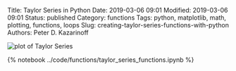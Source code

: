 Title: Taylor Series in Python
Date: 2019-03-06 09:01
Modified: 2019-03-06 09:01
Status: published
Category: functions
Tags: python, matplotlib, math, plotting, functions, loops
Slug: creating-taylor-series-functions-with-python
Authors: Peter D. Kazarinoff

![plot of Taylor Series]({static}/posts/functions/images/taylor.png)

{% notebook ../code/functions/taylor_series_functions.ipynb %}
